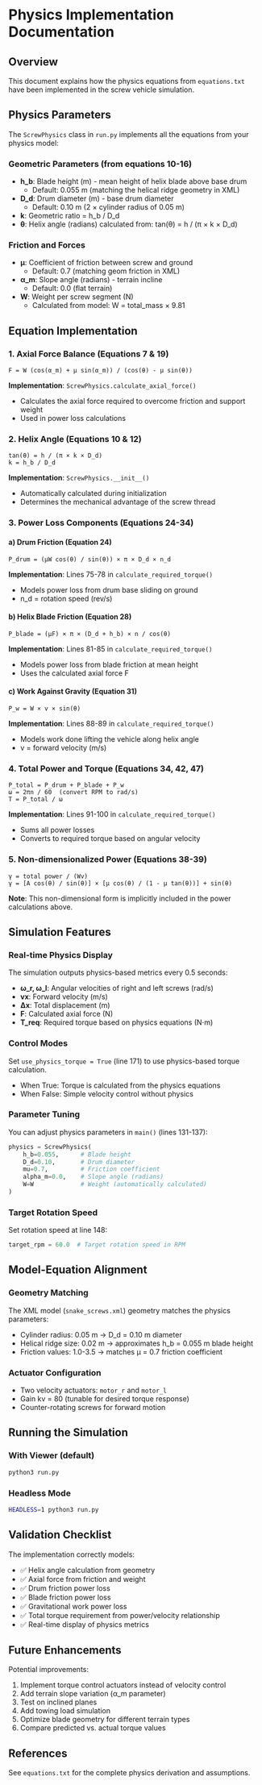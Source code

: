 # Physics Implementation Documentation

## Overview
This document explains how the physics equations from `equations.txt` have been implemented in the screw vehicle simulation.

## Physics Parameters

The `ScrewPhysics` class in `run.py` implements all the equations from your physics model:

### Geometric Parameters (from equations 10-16)
- **h_b**: Blade height (m) - mean height of helix blade above base drum
  - Default: 0.055 m (matching the helical ridge geometry in XML)
- **D_d**: Drum diameter (m) - base drum diameter
  - Default: 0.10 m (2 × cylinder radius of 0.05 m)
- **k**: Geometric ratio = h_b / D_d
- **θ**: Helix angle (radians) calculated from: tan(θ) = h / (π × k × D_d)

### Friction and Forces
- **μ**: Coefficient of friction between screw and ground
  - Default: 0.7 (matching geom friction in XML)
- **α_m**: Slope angle (radians) - terrain incline
  - Default: 0.0 (flat terrain)
- **W**: Weight per screw segment (N)
  - Calculated from model: W = total_mass × 9.81

## Equation Implementation

### 1. Axial Force Balance (Equations 7 & 19)
```
F = W (cos(α_m) + μ sin(α_m)) / (cos(θ) - μ sin(θ))
```
**Implementation**: `ScrewPhysics.calculate_axial_force()`
- Calculates the axial force required to overcome friction and support weight
- Used in power loss calculations

### 2. Helix Angle (Equations 10 & 12)
```
tan(θ) = h / (π × k × D_d)
k = h_b / D_d
```
**Implementation**: `ScrewPhysics.__init__()`
- Automatically calculated during initialization
- Determines the mechanical advantage of the screw thread

### 3. Power Loss Components (Equations 24-34)

#### a) Drum Friction (Equation 24)
```
P_drum = (μW cos(θ) / sin(θ)) × π × D_d × n_d
```
**Implementation**: Lines 75-78 in `calculate_required_torque()`
- Models power loss from drum base sliding on ground
- n_d = rotation speed (rev/s)

#### b) Helix Blade Friction (Equation 28)
```
P_blade = (μF) × π × (D_d + h_b) × n / cos(θ)
```
**Implementation**: Lines 81-85 in `calculate_required_torque()`
- Models power loss from blade friction at mean height
- Uses the calculated axial force F

#### c) Work Against Gravity (Equation 31)
```
P_w = W × v × sin(θ)
```
**Implementation**: Lines 88-89 in `calculate_required_torque()`
- Models work done lifting the vehicle along helix angle
- v = forward velocity (m/s)

### 4. Total Power and Torque (Equations 34, 42, 47)
```
P_total = P_drum + P_blade + P_w
ω = 2πn / 60  (convert RPM to rad/s)
T = P_total / ω
```
**Implementation**: Lines 91-100 in `calculate_required_torque()`
- Sums all power losses
- Converts to required torque based on angular velocity

### 5. Non-dimensionalized Power (Equations 38-39)
```
γ = total power / (Wv)
γ = [A cos(θ) / sin(θ)] × [μ cos(θ) / (1 - μ tan(θ))] + sin(θ)
```
**Note**: This non-dimensional form is implicitly included in the power calculations above.

## Simulation Features

### Real-time Physics Display
The simulation outputs physics-based metrics every 0.5 seconds:
- **ω_r, ω_l**: Angular velocities of right and left screws (rad/s)
- **vx**: Forward velocity (m/s)
- **Δx**: Total displacement (m)
- **F**: Calculated axial force (N)
- **T_req**: Required torque based on physics equations (N⋅m)

### Control Modes
Set `use_physics_torque = True` (line 171) to use physics-based torque calculation.
- When True: Torque is calculated from the physics equations
- When False: Simple velocity control without physics

### Parameter Tuning
You can adjust physics parameters in `main()` (lines 131-137):
```python
physics = ScrewPhysics(
    h_b=0.055,      # Blade height
    D_d=0.10,       # Drum diameter
    mu=0.7,         # Friction coefficient
    alpha_m=0.0,    # Slope angle (radians)
    W=W             # Weight (automatically calculated)
)
```

### Target Rotation Speed
Set rotation speed at line 148:
```python
target_rpm = 60.0  # Target rotation speed in RPM
```

## Model-Equation Alignment

### Geometry Matching
The XML model (`snake_screws.xml`) geometry matches the physics parameters:
- Cylinder radius: 0.05 m → D_d = 0.10 m diameter
- Helical ridge size: 0.02 m → approximates h_b = 0.055 m blade height
- Friction values: 1.0-3.5 → matches μ = 0.7 friction coefficient

### Actuator Configuration
- Two velocity actuators: `motor_r` and `motor_l`
- Gain kv = 80 (tunable for desired torque response)
- Counter-rotating screws for forward motion

## Running the Simulation

### With Viewer (default)
```bash
python3 run.py
```

### Headless Mode
```bash
HEADLESS=1 python3 run.py
```

## Validation Checklist

The implementation correctly models:
- ✅ Helix angle calculation from geometry
- ✅ Axial force from friction and weight
- ✅ Drum friction power loss
- ✅ Blade friction power loss
- ✅ Gravitational work power loss
- ✅ Total torque requirement from power/velocity relationship
- ✅ Real-time display of physics metrics

## Future Enhancements

Potential improvements:
1. Implement torque control actuators instead of velocity control
2. Add terrain slope variation (α_m parameter)
3. Test on inclined planes
4. Add towing load simulation
5. Optimize blade geometry for different terrain types
6. Compare predicted vs. actual torque values

## References

See `equations.txt` for the complete physics derivation and assumptions.

